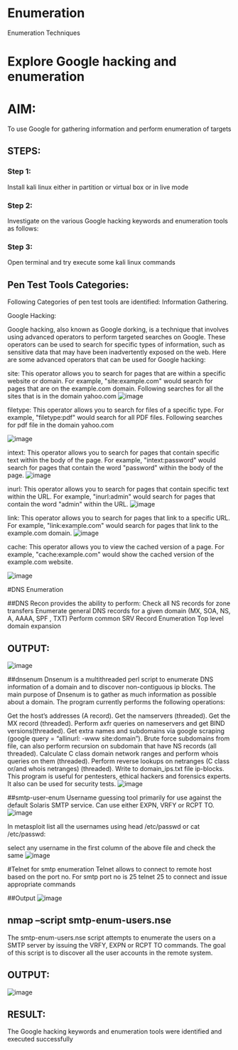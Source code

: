 # Enumeration
Enumeration Techniques

# Explore Google hacking and enumeration 

# AIM:

To use Google for gathering information and perform enumeration of targets

## STEPS:

### Step 1:

Install kali linux either in partition or virtual box or in live mode

### Step 2:

Investigate on the various Google hacking keywords and enumeration tools as follows:


### Step 3:
Open terminal and try execute some kali linux commands

## Pen Test Tools Categories:  

Following Categories of pen test tools are identified:
Information Gathering.

Google Hacking:

Google hacking, also known as Google dorking, is a technique that involves using advanced operators to perform targeted searches on Google. These operators can be used to search for specific types of information, such as sensitive data that may have been inadvertently exposed on the web. Here are some advanced operators that can be used for Google hacking:

site: This operator allows you to search for pages that are within a specific website or domain. For example, "site:example.com" would search for pages that are on the example.com domain.
Following searches for all the sites that is in the domain yahoo.com
![image](https://github.com/user-attachments/assets/404963a7-20f5-465b-8c9b-050fbb5a6acf)

filetype: This operator allows you to search for files of a specific type. For example, "filetype:pdf" would search for all PDF files.
Following searches for pdf file in the domain yahoo.com

![image](https://github.com/user-attachments/assets/a11acf52-72f0-4525-9683-7612c1742c6a)


intext: This operator allows you to search for pages that contain specific text within the body of the page. For example, "intext:password" would search for pages that contain the word "password" within the body of the page.
![image](https://github.com/user-attachments/assets/0c2b82c5-37b4-4d4c-bcd9-02123f4e1636)


inurl: This operator allows you to search for pages that contain specific text within the URL. For example, "inurl:admin" would search for pages that contain the word "admin" within the URL.
![image](https://github.com/user-attachments/assets/d975fa24-70e2-49f7-92b9-25b735da8c15)


link: This operator allows you to search for pages that link to a specific URL. For example, "link:example.com" would search for pages that link to the example.com domain.
![image](https://github.com/user-attachments/assets/316638f2-bc3f-4d26-8f5f-32a19d2de634)

cache: This operator allows you to view the cached version of a page. For example, "cache:example.com" would show the cached version of the example.com website.

 ![image](https://github.com/user-attachments/assets/9726d86c-f258-4027-a69b-11155fc3e796)

#DNS Enumeration


##DNS Recon
provides the ability to perform:
Check all NS records for zone transfers
Enumerate general DNS records for a given domain (MX, SOA, NS, A, AAAA, SPF , TXT)
Perform common SRV Record Enumeration
Top level domain expansion
## OUTPUT:

![image](https://github.com/user-attachments/assets/50a93f99-abbd-4af2-b5cf-2c69fcf9046d)


##dnsenum
Dnsenum is a multithreaded perl script to enumerate DNS information of a domain and to discover non-contiguous ip blocks. The main purpose of Dnsenum is to gather as much information as possible about a domain. The program currently performs the following operations:

Get the host’s addresses (A record).
Get the namservers (threaded).
Get the MX record (threaded).
Perform axfr queries on nameservers and get BIND versions(threaded).
Get extra names and subdomains via google scraping (google query = “allinurl: -www site:domain”).
Brute force subdomains from file, can also perform recursion on subdomain that have NS records (all threaded).
Calculate C class domain network ranges and perform whois queries on them (threaded).
Perform reverse lookups on netranges (C class or/and whois netranges) (threaded).
Write to domain_ips.txt file ip-blocks.
This program is useful for pentesters, ethical hackers and forensics experts. It also can be used for security tests.
![image](https://github.com/user-attachments/assets/28bf1dd6-1fdd-4ff3-936a-b4d61b41c3e0)


##smtp-user-enum
Username guessing tool primarily for use against the default Solaris SMTP service. Can use either EXPN, VRFY or RCPT TO.
![image](https://github.com/user-attachments/assets/4fffa4ed-bf75-4dea-b561-bd155d827de8)


In metasploit list all the usernames using head /etc/passwd or cat /etc/passwd:

select any username in the first column of the above file and check the same
![image](https://github.com/user-attachments/assets/e7a436f6-1b37-4918-a8eb-4652b4ea9b46)


#Telnet for smtp enumeration
Telnet allows to connect to remote host based on the port no. For smtp port no is 25
telnet <host address> 25 to connect
and issue appropriate commands
  
 ##Output
  ![image](https://github.com/user-attachments/assets/f4a36e58-26ee-4619-ad0d-4c7911ed2c1e)

  

## nmap –script smtp-enum-users.nse <hostname>

The smtp-enum-users.nse script attempts to enumerate the users on a SMTP server by issuing the VRFY, EXPN or RCPT TO commands. The goal of this script is to discover all the user accounts in the remote system.


## OUTPUT:
![image](https://github.com/user-attachments/assets/27b3b7be-b0ca-4236-bc74-859f1cabfe98)


## RESULT:
The Google hacking keywords and enumeration tools were identified and executed successfully

